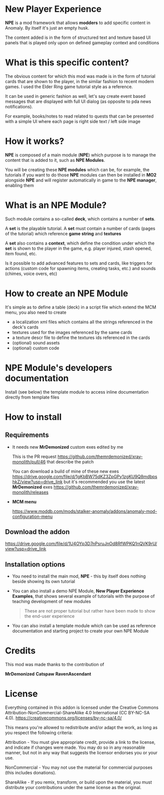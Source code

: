 # New Player Experience

**NPE** is a mod framework that allows **modders** to add specific content in Anomaly. By itself it's just an empty husk.

The content added is in the form of structured text and texture based UI panels that is played only upon on defined gameplay context and conditions

# What is this specific content?

The obvious content for which this mod was made is in the form of tutorial cards that are shown to the player, in the similar fashion to recent modern games. I used the Elder Ring game tutorial style as a reference. 

It can be used in generic fashion as well, let's say create event based messages that are displayed with full UI dialog (as opposite to pda news notifications). 

For example, books/notes to read related to quests that can be presented with a simple UI where each page is right side text / left side image

# How it works?

**NPE** is composed of a main module (**NPE**) which purpose is to manage the content that is added to it, such as **NPE Modules**.

You will be creating these **NPE modules** which can be, for example, the tutorials if you want to do those
**NPE** modules can then be installed in **MO2** alongside **NPE** and will register automatically in game to the **NPE manager**, enabling them  

# What is an NPE Module?

Such module contains a so-called **deck**, which contains a number of **sets**.

A **set** is the playable tutorial. A **set** must contain a number of cards (pages of the tutorial) which reference **game string** and **textures**

A **set** also contains a **context**, which define the condition under which the **set** is shown to the player in the game, e.g. player injured, stash opened, item found, etc.

Is it possible to add advanced features to sets and cards, like triggers for actions (custom code for spawning items, creating tasks, etc.) and sounds (chimes, voice overs, etc)

# How to create an NPE Module

It's simple as to define a table (deck) in a script file which extend the MCM menu, you also need to create 

- a localization xml files which contains all the strings referenced in the deck's cards
- textures used for the images referenced by the same cards
- a texture descr file to define the textures ids referenced in the cards 
- (optional) sound assets
- (optional) custom code

# NPE Module's developers documentation

Install (see below) the template module to access inline documentation directly from template files

# How to install

## Requirements

- It needs new **MrDemonized** custom exes edited by me

    This is the PR request https://github.com/themrdemonized/xray-monolith/pull/46 that describe the patch

    You can download a build of mine of these new exes https://drive.google.com/file/d/1gKbBW75dKZ3ZpGPy1zgKU9Q8mdbpshkZ/view?usp=drive_link but it's recommended you use the latest **MrDemonized** exes https://github.com/themrdemonized/xray-monolith/releases

- **MCM menu**

    https://www.moddb.com/mods/stalker-anomaly/addons/anomaly-mod-configuration-menu

## Download the addon

https://drive.google.com/file/d/1U4OYp3D7nPsruJnOd8RfWPKQ1nQVK9rU/view?usp=drive_link

## Installation options

- You need to install the main mod, **NPE** - this by itself does nothing beside showing its own tutorial

- You can also install a demo NPE Module, **New Player Experience Examples**, that shows several example of tutorials with the purpose of teaching development of new modules 

    > These are not proper tutorial but rather have been made to show the end-user experience

- You can also install a template module which can be used as reference documentation and starting project to create your own NPE Module

# Credits
This mod was made thanks to the contribution of 

**MrDemonized**
**Catspaw**
**RavenAscendant**

# License

Everything contained in this addon is licensed under the Creative Commons Attribution-NonCommercial-ShareAlike 4.0 International (CC BY-NC-SA 4.0). https://creativecommons.org/licenses/by-nc-sa/4.0/

This means you're allowed to redistribute and/or adapt the work, as long as you respect the following criteria:

Attribution - You must give appropriate credit, provide a link to the license, and indicate if changes were made. You may do so in any reasonable manner, but not in any way that suggests the licensor endorses you or your use.

NonCommercial - You may not use the material for commercial purposes (this includes donations).

ShareAlike - If you remix, transform, or build upon the material, you must distribute your contributions under the same license as the original.

